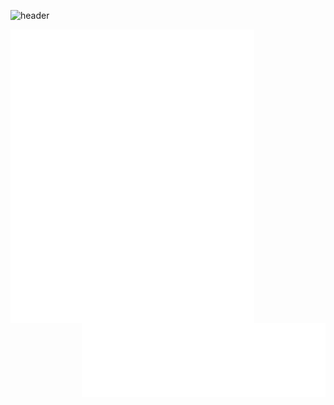 ![header](https://capsule-render.vercel.app/api?type=waving&color=gradient&customColorList=2&height=200&section=header&text=anastasios%20yiannakidis&fontColor=FFFFFF&fontSize=50&animation=fadeIn&fontAlignY=35&desc=I%20like%20to%20learn,%20to%20explore,%20to%20question,%20to%20create.&descAlignY=51&descAlign=62)


[<img align="left" width="390" alt="🦑" src="https://github.com/tasyiann/tasyiann/blob/main/metrics.svg">](https://github.com/tasyiann/tasyiann/blob/main/metrics.svg)

[<img align="right" width="390" alt="🦑" src="https://github.com/tasyiann/tasyiann/blob/main/personal.svg">](https://github.com/tasyiann/tasyiann/blob/main/personal.svg)
